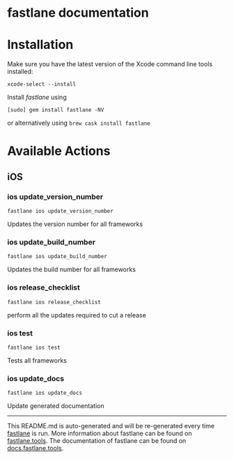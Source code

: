 fastlane documentation
================
# Installation

Make sure you have the latest version of the Xcode command line tools installed:

```
xcode-select --install
```

Install _fastlane_ using
```
[sudo] gem install fastlane -NV
```
or alternatively using `brew cask install fastlane`

# Available Actions
## iOS
### ios update_version_number
```
fastlane ios update_version_number
```
Updates the version number for all frameworks
### ios update_build_number
```
fastlane ios update_build_number
```
Updates the build number for all frameworks
### ios release_checklist
```
fastlane ios release_checklist
```
perform all the updates required to cut a release
### ios test
```
fastlane ios test
```
Tests all frameworks
### ios update_docs
```
fastlane ios update_docs
```
Update generated documentation

----

This README.md is auto-generated and will be re-generated every time [fastlane](https://fastlane.tools) is run.
More information about fastlane can be found on [fastlane.tools](https://fastlane.tools).
The documentation of fastlane can be found on [docs.fastlane.tools](https://docs.fastlane.tools).
